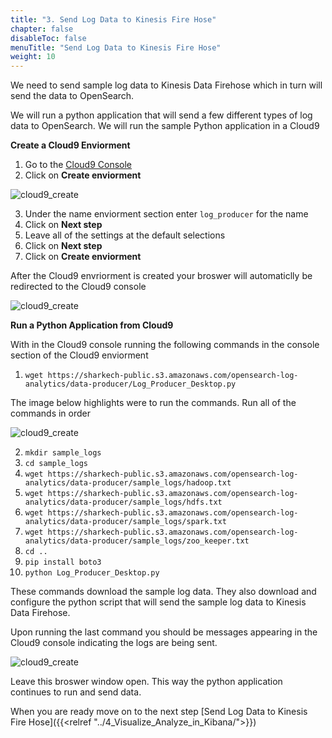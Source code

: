 ```yaml
---
title: "3. Send Log Data to Kinesis Fire Hose"
chapter: false
disableToc: false
menuTitle: "Send Log Data to Kinesis Fire Hose"
weight: 10
---
```


We need to send sample log data to Kinesis Data Firehose which in turn will send the data to OpenSearch. 

We will run a python application that will send a few different types of log data to OpenSearch. We will run the sample Python application in a Cloud9 

**Create a Cloud9 Enviorment**
1. Go to the [Cloud9 Console](https://console.aws.amazon.com/cloud9/home)
2. Click on **Create enviorment**

![cloud9_create](/images/open-search-log-analytics/cloud9_1.PNG)

3. Under the name enviorment section enter ```log_producer``` for the name
4. Click on **Next step**
5. Leave all of the settings at the default selections
6. Click on **Next step**
7. Click on **Create enviorment**

After the Cloud9 envriorment is created your broswer will automaticlly be redirected to the Cloud9 console

![cloud9_create](/images/open-search-log-analytics/cloud9_2.PNG)

**Run a Python Application from Cloud9**

With in the Cloud9 console running the following commands in the console section of the Cloud9 enviorment

1. ```wget https://sharkech-public.s3.amazonaws.com/opensearch-log-analytics/data-producer/Log_Producer_Desktop.py```

The image below highlights were to run the commands. Run all of the commands in order

![cloud9_create](/images/open-search-log-analytics/cloud9_4.PNG)

2. ```mkdir sample_logs```
3. ```cd sample_logs```
4. ```wget https://sharkech-public.s3.amazonaws.com/opensearch-log-analytics/data-producer/sample_logs/hadoop.txt```
5. ```wget https://sharkech-public.s3.amazonaws.com/opensearch-log-analytics/data-producer/sample_logs/hdfs.txt```
6. ```wget https://sharkech-public.s3.amazonaws.com/opensearch-log-analytics/data-producer/sample_logs/spark.txt```
7. ```wget https://sharkech-public.s3.amazonaws.com/opensearch-log-analytics/data-producer/sample_logs/zoo_keeper.txt```
8. ```cd ..```
9. ```pip install boto3```
10. ```python Log_Producer_Desktop.py```

These commands download the sample log data. They also download and configure the python script that will send the sample log data to Kinesis Data Firehose. 

Upon running the last command you should be messages appearing in the Cloud9 console indicating the logs are being sent.

![cloud9_create](/images/open-search-log-analytics/cloud9_3.PNG)

Leave this broswer window open. This way the python application continues to run and send data.

When you are ready move on to the next step [Send Log Data to Kinesis Fire Hose]({{<relref "../4_Visualize_Analyze_in_Kibana/">}})